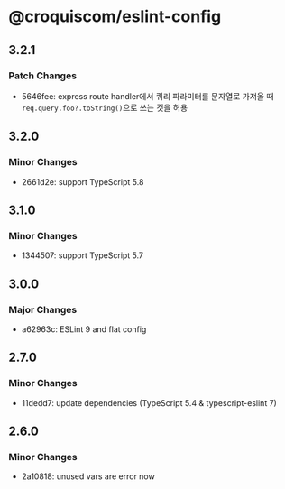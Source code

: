 # @croquiscom/eslint-config

## 3.2.1

### Patch Changes

- 5646fee: express route handler에서 쿼리 파라미터를 문자열로 가져올 때 `req.query.foo?.toString()`으로 쓰는 것을 허용

## 3.2.0

### Minor Changes

- 2661d2e: support TypeScript 5.8

## 3.1.0

### Minor Changes

- 1344507: support TypeScript 5.7

## 3.0.0

### Major Changes

- a62963c: ESLint 9 and flat config

## 2.7.0

### Minor Changes

- 11dedd7: update dependencies (TypeScript 5.4 & typescript-eslint 7)

## 2.6.0

### Minor Changes

- 2a10818: unused vars are error now
